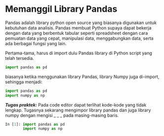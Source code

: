 # Memanggil Library Pandas

Pandas adalah library python open source yang biasanya digunakan untuk kebutuhan data analisis. Pandas membuat Python supaya dapat bekerja dengan data yang berbentuk tabular seperti spreadsheet dengan cara pemuatan data yang cepat, manipulasi data, menggabungkan data, serta ada berbagai fungsi yang lain.

Pertama-tama, harus di import dulu Pandas library di Python script yang telah tersedia.

```python
import pandas as pd
```

biasanya ketika menggunakan library Pandas, library Numpy juga di-import, sehingga menjadi:

```python
import pandas as pd
import numpy as np
```

_**Tugas praktek:**_
Pada code editor dapat terlihat kode-kode yang tidak lengkap. Tugasnya sekarang mengimpor library pandas dan juga library numpy dengan mengisi _ _ _ pada masing-masing baris.

```python
In [1]: import pandas as pd
        import numpy as np
```
